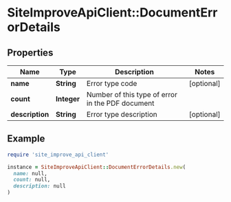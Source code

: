 # SiteImproveApiClient::DocumentErrorDetails

## Properties

| Name | Type | Description | Notes |
| ---- | ---- | ----------- | ----- |
| **name** | **String** | Error type code | [optional] |
| **count** | **Integer** | Number of this type of error in the PDF document |  |
| **description** | **String** | Error type description | [optional] |

## Example

```ruby
require 'site_improve_api_client'

instance = SiteImproveApiClient::DocumentErrorDetails.new(
  name: null,
  count: null,
  description: null
)
```

